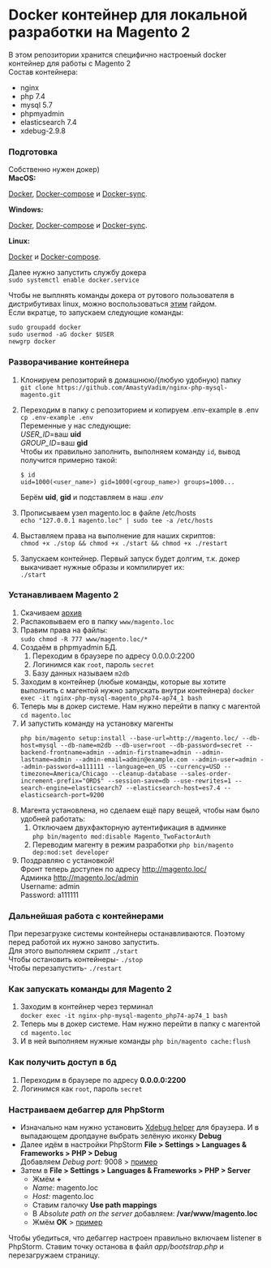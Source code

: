 # Docker контейнер для локальной разработки на Magento 2
В этом репозитории хранится специфично настроеный docker контейнер для работы с Magento 2  
Состав контейнера:
- nginx
- php 7.4
- mysql 5.7
- phpmyadmin
- elasticsearch 7.4
- xdebug-2.9.8
### Подготовка
Собственно нужен докер)  
**MacOS:**

[Docker](https://docs.docker.com/docker-for-mac/install/), [Docker-compose](https://docs.docker.com/compose/install/#install-compose) и [Docker-sync](https://github.com/EugenMayer/docker-sync/wiki/docker-sync-on-OSX).

**Windows:**

[Docker](https://docs.docker.com/docker-for-windows/install/), [Docker-compose](https://docs.docker.com/compose/install/#install-compose) и [Docker-sync](https://github.com/EugenMayer/docker-sync/wiki/docker-sync-on-Windows).

**Linux:**

[Docker](https://docs.docker.com/engine/installation/linux/docker-ce/ubuntu/) и [Docker-compose](https://docs.docker.com/compose/install/#install-compose).

Далее нужно запустить службу докера  
`sudo systemctl enable docker.service`

Чтобы не выплнять команды докера от рутового пользователя в дистрибутивах linux, можно воспользоваться [этим](https://docs.docker.com/engine/install/linux-postinstall/) гайдом.  
Если вкратце, то запускаем следующие команды:
```
sudo groupadd docker
sudo usermod -aG docker $USER
newgrp docker 
```

### Разворачивание контейнера
1. Клонируем репозиторий в домашнюю/(любую удобную) папку   
    `git clone https://github.com/AmastyVadim/nginx-php-mysql-magento.git` 

1. Переходим в папку с репозиторием и копируем .env-example в .env 
    `cp .env-example .env`  
    Переменные у нас следующие:  
    *USER_ID*=ваш **uid**   
    *GROUP_ID*=ваш **gid**  
    Чтобы их правильно заполнить, выполняем команду `id`, вывод получится примерно такой:  
    ```
    $ id
    uid=1000(<user_name>) gid=1000(<group_name>) groups=1000...
    ```
    Берём **uid**, **gid** и подставляем в наш *.env*  

1. Прописываем узел magento.loc в файле /etc/hosts  
    `echo "127.0.0.1 magento.loc" | sudo tee -a /etc/hosts`

1. Выставляем права на выполнение для наших скриптов:  
    `chmod +x ./stop && chmod +x ./start && chmod +x ./restart`

1. Запускаем контейнер. Первый запуск будет долгим, т.к. докер выкачивает нужные образы и компилирует их:  
    `./start`

### Устанавливаем Маgento 2
1. Скачиваем [архив](https://www.dropbox.com/s/nn1r6ybtncdbhpc/magento-ce-2.4.1_sample_data-2020-09-25-04-46-06.zip?dl=0)
1. Распаковываем его в папку `www/magento.loc`
1. Правим права на файлы:  
    `sudo chmod -R 777 www/magento.loc/*`
1. Создаём в phpmyadmin БД.
    1. Переходим в браузере по адресу 0.0.0.0:2200
    1. Логинимся как `root`, пароль `secret`
    1. Базу данных называем `m2db`
1. Заходим в контейнер (любые команды, которые вы хотите выполнить с магентой нужно запускать внутри контейнера) 
    `docker exec -it nginx-php-mysql-magento_php74-ap74_1 bash`
1. Теперь мы в докер системе. Нам нужно перейти в папку с магентой
    `cd magento.loc`
1. И запустить команду на установку магенты
    ```
    php bin/magento setup:install --base-url=http://magento.loc/ --db-host=mysql --db-name=m2db --db-user=root --db-password=secret --backend-frontname=admin --admin-firstname=admin --admin-lastname=admin --admin-email=admin@example.com --admin-user=admin --admin-password=a111111 --language=en_US --currency=USD --timezone=America/Chicago --cleanup-database --sales-order-increment-prefix="ORD$" --session-save=db --use-rewrites=1 --search-engine=elasticsearch7 --elasticsearch-host=es7.4 --elasticsearch-port=9200
    ```
1. Магента установлена, но сделаем ещё пару вещей, чтобы нам было удобней работать:
    1. Отключаем двухфакторную аутентификация в админке  
        `php bin/magento mod:disable Magento_TwoFactorAuth`
    1. Переводим магенту в режим разработки
        `php bin/magento dep:mod:set developer`
1. Поздравляю с установкой!  
    Фронт теперь доступен по адресу http://magento.loc/  
    Админка http://magento.loc/admin  
    Username: admin  
    Password: a111111

### Дальнейшая работа с контейнерами
При перезагрузке системы контейнеры останавливаются. Поэтому перед работой их нужно заново запустить.  
Для этого выполняем скрипт `./start`  
Чтобы остановить контейнеры- `./stop`  
Чтобы перезапустить- `./restart`  

### Как запускать команды для Magento 2
1. Заходим в контейнер через терминал  
    `docker exec -it nginx-php-mysql-magento_php74-ap74_1 bash`
1. Теперь мы в докер системе. Нам нужно перейти в папку с магентой  
    `cd magento.loc`
1. И в ней выполняем нужные команды `php bin/magento cache:flush`

### Как получить доступ в бд
1. Переходим в браузере по адресу **0.0.0.0:2200**
1. Логинимся как `root`, пароль `secret`


### Настраиваем дебаггер для PhpStorm
- Изначально нам нужно установить [Xdebug helper](https://chrome.google.com/webstore/detail/xdebug-helper/eadndfjplgieldjbigjakmdgkmoaaaoc) 
    для браузера. И в выпадающем дропдауне выбрать зелёную иконку **Debug**
- Далее идём в настройки PhpStorm 
    **File > Settings > Languages & Frameworks > PHP > Debug**  
    Добавляем *Debug port:* 9008 > [пример](https://lh6.googleusercontent.com/ujKN8RwUOvRhuA3idvfkogoEsGIfQp4yvwJzwDK5lzFOx_gaYtoIZWwhzfAEnQrp9GtQNQ2gkxFoM-W3vJ0N=w1920-h1008-rw?raw=true) 
- Затем в **File > Settings > Languages & Frameworks > PHP > Server**
    + Жмём **+**
    + *Name:* magento.loc
    + *Host:* magento.loc
    + Ставим галочку **Use path mappings**
    + В *Absolute path on the server* добавляем: **/var/www/magento.loc**
    + Жмём **OK** > [пример](https://lh4.googleusercontent.com/Ct5jRBMZc84T1IjI338G0GjKAhHW4Q3NzAS0N6VVz2oG1ZZpXp9UpfttK03hL4OoaahirnfY_TuxfioN_sj1=w1920-h1008-rw)

Чтобы убедиться, что дебаггер настроен правильно включаем listener в PhpStorm. Ставим точку останова в файл *app/bootstrap.php* и перезагружаем страницу.
